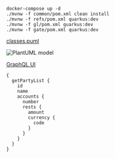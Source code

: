 
```shell script
docker-compose up -d
./mvnw -f common/pom.xml clean install
./mvnw -f refs/pom.xml quarkus:dev
./mvnw -f gl/pom.xml quarkus:dev
./mvnw -f gate/pom.xml quarkus:dev
```
[classes.puml](./doc/uml/classes.puml)

![PlantUML model](http://www.plantuml.com/plantuml/svg/5Sox3G9130JGd2gWWNM8H7Ijc5d3dhIVmnwBzZcYbxqjgCuS_NBR9tfMI-_NHXxn477zblVEbiyCSwn9conOGzJHxZHGFYy5bylGeBdK1JaxGTS8YtByxyrcFVq1)

[GraphQL UI](http://localhost:9090/q/graphql-ui)
```
{
  getPartyList {
    id
    name
    accounts {
      number
      rests {
        amount
        currency {
          code
        }
      }
    }
  }
}
```

